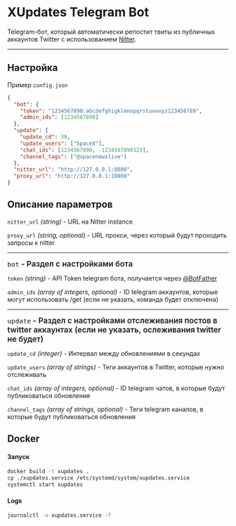 # XUpdates Telegram Bot

Telegram-бот, который автоматически репостит твиты из публичных аккаунтов Twitter с использованием [Nitter](https://github.com/zedeus/nitter).

---

## Настройка
Пример `config.json`

```json
{
  "bot": {
    "token": "1234567890:abcdefghigklmnopqrstuvwxyz123456789",
    "admin_ids": [1234567890]
  },
  "update": {
    "update_cd": 30,
    "update_users": ["SpaceX"],
    "chat_ids": [1234567890, -1234567890123],
    "channel_tags": ["@spacenewslive"]
  },
  "nitter_url": "http://127.0.0.1:8080",
  "proxy_url": "http://127.0.0.1:10808"
}
```

## Описание параметров

`nitter_url` *(string)* - URL на Nitter instance

`proxy_url` *(string, optional)* - URL прокси, через который будут проходить запросы к nitter

---

<span style="font-size: 1.25em; display: inline;"><code>bot</code><span style="font-weight: 600;"> - Раздел с настройками бота</span></span>

`token` *(string)* - API Token telegram бота, получается через [@BotFather](https://t.me/BotFather)

`admin_ids` *(array of integers, optional)* - ID telegram аккаунтов, которые могут использовать /get (если не указать, команда будет отключена)

---

<span style="font-size: 1.25em; display: inline;"><code>update</code><span style="font-weight: 600;"> - Раздел с настройками отслеживания постов в twitter аккаунтах (если не указать, ослеживания twitter не будет)</span></span>

`update_cd` *(integer)* - Интервал между обновлениями в секундах

`update_users` *(array of strings)* - Теги аккаунтов в Twitter, которые нужно отслеживать

`chat_ids` *(array of integers, optional)* - ID telegram чатов, в которые будут публиковаться обновления

`channel_tags` *(array of strings, optional)* - Теги telegram каналов, в которые будут публиковаться обновления


## Docker

#### Запуск

```bash
docker build -t xupdates .
cp ./xupdates.service /etc/systemd/system/xupdates.service
systemctl start xupdates
```

#### Logs

```bash
journalctl -u xupdates.service -f
```
